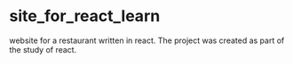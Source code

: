 # site_for_react_learn

website for a restaurant written in react. The project was created as part of the study of react.
